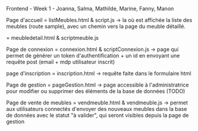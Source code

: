 Frontend - Week 1 - Joanna, Salma, Mathilde, Marine, Fanny, Manon

Page d'accueil = listMeubles.html & script.js -> la où est affichée la liste des meubles (route sample), avec un chemin vers la page du meuble détaillé.

= meubledetail.html & scriptmeuble.js 

Page de connexion = connexion.html & scriptConnexion.js -> page qui permet de générer un token d'authentification + un id en envoyant une requête post (email + mdp utilisateur inscrit)

page d'inscription = inscription.html -> requête faite dans le formulaire html 

Page de gestion = pageGestion.html -> page accessible à l'administratrice pour modifier ou supprimer des éléments de la base de données (TODO)

Page de vente de meubles = vendmeuble.html & vendmeuble.js -> permet aux utilisateurs connectés d'envoyer des nouveaux meubles dans la base de données avec le statut "à valider", qui seront visibles depuis la page de gestion